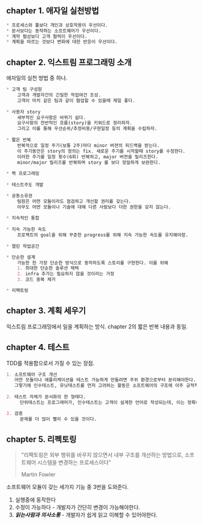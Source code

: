## chapter 1. 애자일 실천방법

```markdown
* 프로세스와 툴보다 개인과 상호작용이 우선이다.
* 문서보다는 동작하는 소프트웨어가 우선이다.
* 계약 협상보다 고객 협력이 우선이다.
* 계획을 따르는 것보다 변화에 대한 반응이 우선이다.
```

## chapter 2. 익스트림 프로그래밍 소개

애자일의 실천 방법 중 하나.
```markdown
* 고객 팀 구성원
    고객과 개발자간의 긴밀한 작업여건 조성. 
    고객이 마치 같은 팀과 같이 협업할 수 있을때 제일 좋다.
  
* 사용자 story
    세부적인 요구사항은 바뀌기 쉽다. 
    요구사항의 전반적인 흐름(story)을 키워드로 정리하자. 
    그리고 이를 통해 우선순위/추정비용/구현일정 등의 계획을 수립하자.
  
* 짧은 반복 
    반복적으로 일정 주기(보통 2주)마다 minor 버젼의 피드백을 받는다.
    이 주기동안은 story의 정의는 fix. 새로운 주기를 시작할때 story를 수정한다.
    이러한 주기를 일정 횟수(6회) 반복하고, major 버젼을 릴리즈한다.
    minor/major 릴리즈를 반복하며 story 를 보다 정밀하게 보완한다.
  
* 짝 프로그래밍  
  
* 테스트주도 개발

* 공동소유권
    팀원은 어떤 모듈이라도 점검하고 개선할 권리를 갖는다. 
    아무도 어떤 모듈이나 기술에 대해 다른 사람보다 더한 권한을 갖지 않는다.
  
* 지속적인 통합
  
* 지속 가능한 속도
    프로젝트의 goal을 위해 꾸준한 progress를 위해 지속 가능한 속도를 유지해야함.
  
* 열린 작업공간

* 단순한 설계
    가능한 한 가장 단순한 방식으로 동작하도록 스토리를 구현한다. 이를 위해
    1. 최대한 단순한 솔루션 채택
    2. infra 추가는 필요하지 않을 것이라는 가정
    3. 코드 중복 제거

* 리팩토링
```

## chapter 3. 계획 세우기

익스트림 프로그래밍에서 일을 계획하는 방식. chapter 2의 짧은 반복 내용과 동일.

## chapter 4. 테스트

TDD를 적용함으로서 가질 수 있는 장점.
```markdown
1. 소프트웨어 구조 개선
   어떤 모듈이나 애플리케이션을 테스트 가능하게 만들려면 주위 환경으로부터 분리해야한다. 
   그렇기에 인수테스트, 유닛테스트를 먼저 고려하는 활동은 소프트웨어의 구조에 아주 긍적적인 영향을 미친다.
   
2. 테스트 자체가 문서화의 한 형태다. 
     단위테스트는 프로그래머가, 인수테스트는 고객이 설계한 언어로 작성되는데, 이는 정확하고 신뢰성을 가지며 모호하지 않으므로 문서의 역활이 가능하다.

3. 검증 
     문제를 더 많이 빨리 수 있을 것이다.
```

## chapter 5. 리펙토링

> "리팩토링은 외부 행위를 바꾸지 않으면서 내부 구조를 개선하는 방법으로, 소프트웨어 시스템을 변경하는 프로세스이다"
>
> Martin Fowler

소프트웨어 모듈이 갖는 세가지 기능 중 3번을 도와준다.
1. 실행중에 동작한다
2. 수정이 가능하다 - 개발자가 간단히 변경이 가능해야한다.
3. **_읽는사람과 의사소통_** - 개발자가 쉽게 읽고 이해할 수 있어야한다.
